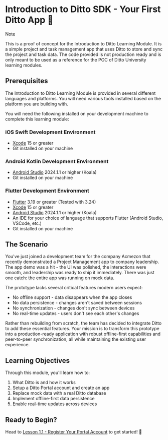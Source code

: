 # Introduction to Ditto SDK - Your First Ditto App 🚀

> [!NOTE] 
>This is a proof of concept for the Introduction to Ditto Learning Module.  It is a simple project and task management app that uses Ditto to store and sync the project and task data.  The code provided is not production ready and is only meant to be used as a reference for the POC of Ditto University learning modules. 

## Prerequisites

The Introduction to Ditto Learning Module is provided in several different languages and platforms.  You will need various tools installed based on the platform you are building with.  

You will need the following installed on your development machine to complete this learning module:

### iOS Swift Development Environment
- [Xcode](https://developer.apple.com/xcode/) 15 or greater
- Git installed on your machine 

### Android Kotlin Development Environment
- [Android Studio](https://developer.android.com/studio) 2024.1.1 or higher (Koala)
- Git installed on your machine 

### Flutter Development Environment
- [Flutter](https://flutter.dev/) 3.19 or greater (Tested with 3.24)
- [Xcode](https://developer.apple.com/xcode/) 15 or greater
- [Android Studio](https://developer.android.com/studio) 2024.1.1 or higher (Koala)
- An IDE for your choice of language that supports Flutter (Android Studio, VSCode, etc.)
- Git installed on your machine 

## The Scenario

You've just joined a development team for the company Acmezon that recently demonstrated a Project Management app to company leadership. The app demo was a hit - the UI was polished, the interactions were smooth, and leadership was ready to ship it immediately. There was just one catch: the entire app was running on mock data.

The prototype lacks several critical features modern users expect:
- No offline support - data disappears when the app closes
- No data persistence - changes aren't saved between sessions
- No synchronization - changes don't sync between devices
- No real-time updates - users don't see each other's changes

Rather than rebuilding from scratch, the team has decided to integrate Ditto to add these essential features. Your mission is to transform this prototype into a production-ready application with robust offline-first capabilities and peer-to-peer synchronization, all while maintaining the existing user experience.

## Learning Objectives

Through this module, you'll learn how to:
1. What Ditto is and how it works
2. Setup a Ditto Portal account and create an app
3. Replace mock data with a real Ditto database
4. Implement offline-first data persistence
5. Enable real-time updates across devices


## Ready to Begin?

Head to [Lesson 1.1 - Register Your Portal Account](lesson-1/1.1/README.md) to get started! 🚀


